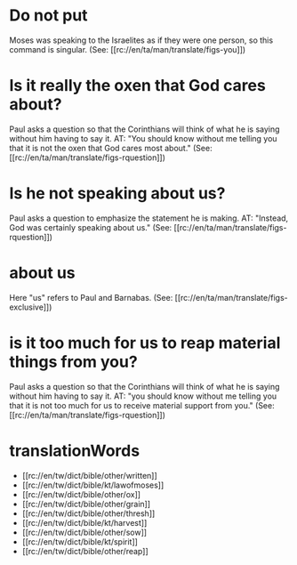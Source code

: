 # Do not put

Moses was speaking to the Israelites as if they were one person, so this command is singular. (See: [[rc://en/ta/man/translate/figs-you]])

# Is it really the oxen that God cares about?

Paul asks a question so that the Corinthians will think of what he is saying without him having to say it. AT: "You should know without me telling you that it is not the oxen that God cares most about." (See: [[rc://en/ta/man/translate/figs-rquestion]])

# Is he not speaking about us?

Paul asks a question to emphasize the statement he is making. AT: "Instead, God was certainly speaking about us." (See: [[rc://en/ta/man/translate/figs-rquestion]])

# about us

Here "us" refers to Paul and Barnabas. (See: [[rc://en/ta/man/translate/figs-exclusive]])

# is it too much for us to reap material things from you?

Paul asks a question so that the Corinthians will think of what he is saying without him having to say it. AT: "you should know without me telling you that it is not too much for us to receive material support from you." (See: [[rc://en/ta/man/translate/figs-rquestion]])

# translationWords

* [[rc://en/tw/dict/bible/other/written]]
* [[rc://en/tw/dict/bible/kt/lawofmoses]]
* [[rc://en/tw/dict/bible/other/ox]]
* [[rc://en/tw/dict/bible/other/grain]]
* [[rc://en/tw/dict/bible/other/thresh]]
* [[rc://en/tw/dict/bible/kt/harvest]]
* [[rc://en/tw/dict/bible/other/sow]]
* [[rc://en/tw/dict/bible/kt/spirit]]
* [[rc://en/tw/dict/bible/other/reap]]